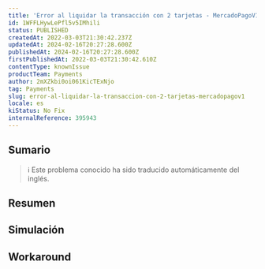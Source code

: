```yaml
---
title: 'Error al liquidar la transacción con 2 tarjetas - MercadoPagoV1'
id: 1WFFLHywLePfl5v5IMhili
status: PUBLISHED
createdAt: 2022-03-03T21:30:42.237Z
updatedAt: 2024-02-16T20:27:28.600Z
publishedAt: 2024-02-16T20:27:28.600Z
firstPublishedAt: 2022-03-03T21:30:42.610Z
contentType: knownIssue
productTeam: Payments
author: 2mXZkbi0oi061KicTExNjo
tag: Payments
slug: error-al-liquidar-la-transaccion-con-2-tarjetas-mercadopagov1
locale: es
kiStatus: No Fix
internalReference: 395943
---
```


## Sumario

>ℹ️ Este problema conocido ha sido traducido automáticamente del inglés.

## **Resumen**

## Simulación



## Workaround



